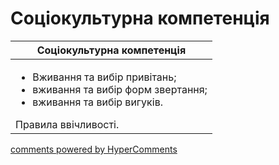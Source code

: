 <div id="hypercomments_widget" class="js-hypercomments-widget invisible"></div>

# Соціокультурна компетенція

<table>
<thead>
  <tr>
    <th>Соціокультурна компетенція</th>
  </tr>
</thead>
<tbody>
<td style="vertical-align:top !important;">
<ul>
<li>Вживання та вибір привітань;</li>
<li>вживання та вибір форм звертання;</li>
<li>вживання та вибір вигуків.</li>
</ul>
Правила ввічливості.
</td>
</tbody>
</table>

<div class="js-hypercomments-container">
    <a href="http://hypercomments.com" class="hc-link" title="comments widget">comments powered by HyperComments</a>
</div>